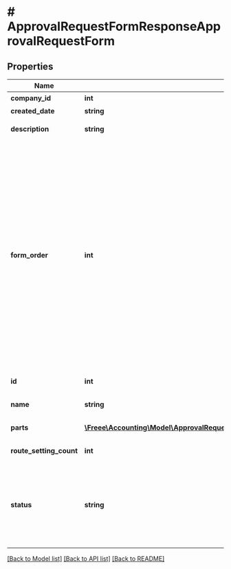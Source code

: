 # # ApprovalRequestFormResponseApprovalRequestForm

## Properties

Name | Type | Description | Notes
------------ | ------------- | ------------- | -------------
**company_id** | **int** | 事業所ID |
**created_date** | **string** | 作成日時 |
**description** | **string** | 申請フォームの説明 |
**form_order** | **int** | 表示順（申請者が選択する申請フォームの表示順を設定できます。小さい数ほど上位に表示されます。（0を除く整数のみ。マイナス不可）未入力の場合、表示順が後ろになります。同じ数字が入力された場合、登録順で表示されます。） |
**id** | **int** | 申請フォームID |
**name** | **string** | 申請フォームの名前 |
**parts** | [**\Freee\Accounting\Model\ApprovalRequestFormResponseApprovalRequestFormParts[]**](ApprovalRequestFormResponseApprovalRequestFormParts.md) | 申請フォームの項目 | [optional]
**route_setting_count** | **int** | 適用された経路数 |
**status** | **string** | ステータス(draft: 申請で使用しない、active: 申請で使用する、deleted: 削除済み) |

[[Back to Model list]](../../README.md#models) [[Back to API list]](../../README.md#endpoints) [[Back to README]](../../README.md)
